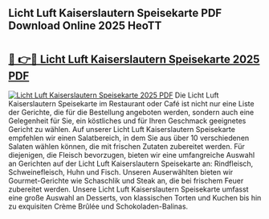 ## Licht Luft Kaiserslautern Speisekarte PDF Download Online 2025 HeoTT

# <h2><a href="http://gc6d19.nevu.top/?p=Licht+Luft+Kaiserslautern+Speisekarte">🔗 👉🔴 Licht Luft Kaiserslautern Speisekarte 2025 PDF</a></h2>

[![Licht Luft Kaiserslautern Speisekarte 2025 PDF](https://i.imgur.com/dBaPXMq.png)](http://gc6d19.nevu.top/?p=Licht+Luft+Kaiserslautern+Speisekarte)
Die Licht Luft Kaiserslautern Speisekarte im Restaurant oder Café ist nicht nur eine Liste der Gerichte, die für die Bestellung angeboten werden, sondern auch eine Gelegenheit für Sie, ein köstliches und für Ihren Geschmack geeignetes Gericht zu wählen. Auf unserer Licht Luft Kaiserslautern Speisekarte empfehlen wir einen Salatbereich, in dem Sie aus über 10 verschiedenen Salaten wählen können, die mit frischen Zutaten zubereitet werden. Für diejenigen, die Fleisch bevorzugen, bieten wir eine umfangreiche Auswahl an Gerichten auf der Licht Luft Kaiserslautern Speisekarte an: Rindfleisch, Schweinefleisch, Huhn und Fisch. Unseren Auserwählten bieten wir Gourmet-Gerichte wie Schaschlik und Steak an, die bei frischem Feuer zubereitet werden. Unsere Licht Luft Kaiserslautern Speisekarte umfasst eine große Auswahl an Desserts, von klassischen Torten und Kuchen bis hin zu exquisiten Crème Brûlée und Schokoladen-Balinas.
